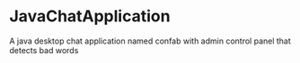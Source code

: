 # JavaChatApplication
A java desktop chat application named confab with admin control panel that detects bad words
